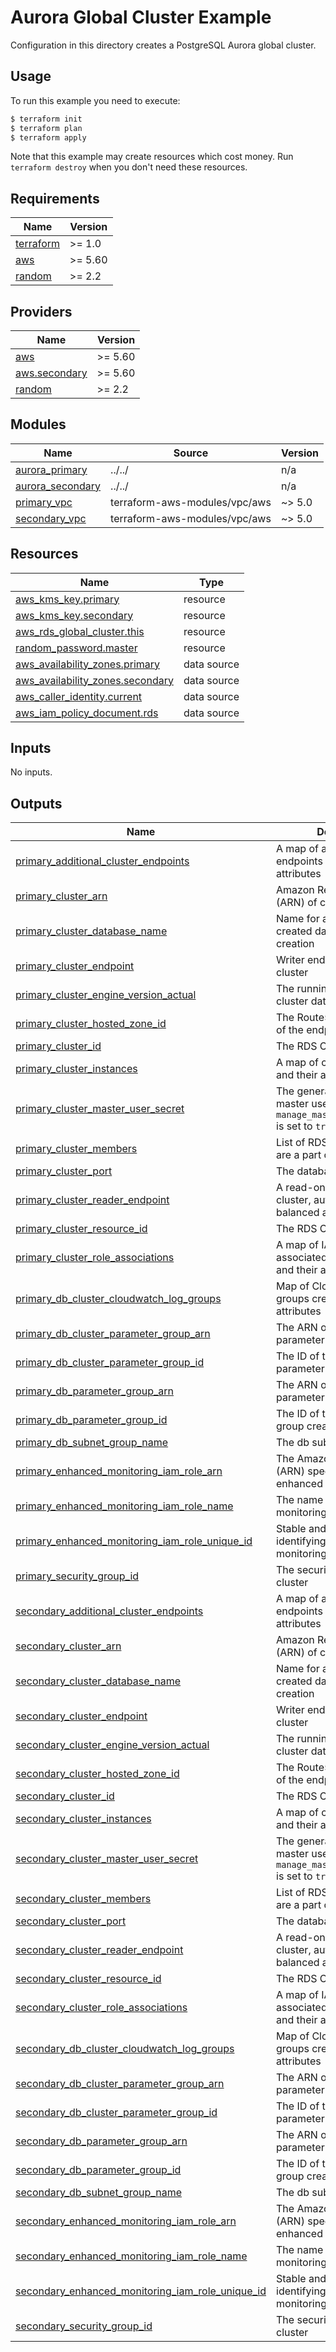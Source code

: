 # Aurora Global Cluster Example

Configuration in this directory creates a PostgreSQL Aurora global cluster.

## Usage

To run this example you need to execute:

```bash
$ terraform init
$ terraform plan
$ terraform apply
```

Note that this example may create resources which cost money. Run `terraform destroy` when you don't need these resources.

<!-- BEGINNING OF PRE-COMMIT-TERRAFORM DOCS HOOK -->
## Requirements

| Name | Version |
|------|---------|
| <a name="requirement_terraform"></a> [terraform](#requirement\_terraform) | >= 1.0 |
| <a name="requirement_aws"></a> [aws](#requirement\_aws) | >= 5.60 |
| <a name="requirement_random"></a> [random](#requirement\_random) | >= 2.2 |

## Providers

| Name | Version |
|------|---------|
| <a name="provider_aws"></a> [aws](#provider\_aws) | >= 5.60 |
| <a name="provider_aws.secondary"></a> [aws.secondary](#provider\_aws.secondary) | >= 5.60 |
| <a name="provider_random"></a> [random](#provider\_random) | >= 2.2 |

## Modules

| Name | Source | Version |
|------|--------|---------|
| <a name="module_aurora_primary"></a> [aurora\_primary](#module\_aurora\_primary) | ../../ | n/a |
| <a name="module_aurora_secondary"></a> [aurora\_secondary](#module\_aurora\_secondary) | ../../ | n/a |
| <a name="module_primary_vpc"></a> [primary\_vpc](#module\_primary\_vpc) | terraform-aws-modules/vpc/aws | ~> 5.0 |
| <a name="module_secondary_vpc"></a> [secondary\_vpc](#module\_secondary\_vpc) | terraform-aws-modules/vpc/aws | ~> 5.0 |

## Resources

| Name | Type |
|------|------|
| [aws_kms_key.primary](https://registry.terraform.io/providers/hashicorp/aws/latest/docs/resources/kms_key) | resource |
| [aws_kms_key.secondary](https://registry.terraform.io/providers/hashicorp/aws/latest/docs/resources/kms_key) | resource |
| [aws_rds_global_cluster.this](https://registry.terraform.io/providers/hashicorp/aws/latest/docs/resources/rds_global_cluster) | resource |
| [random_password.master](https://registry.terraform.io/providers/hashicorp/random/latest/docs/resources/password) | resource |
| [aws_availability_zones.primary](https://registry.terraform.io/providers/hashicorp/aws/latest/docs/data-sources/availability_zones) | data source |
| [aws_availability_zones.secondary](https://registry.terraform.io/providers/hashicorp/aws/latest/docs/data-sources/availability_zones) | data source |
| [aws_caller_identity.current](https://registry.terraform.io/providers/hashicorp/aws/latest/docs/data-sources/caller_identity) | data source |
| [aws_iam_policy_document.rds](https://registry.terraform.io/providers/hashicorp/aws/latest/docs/data-sources/iam_policy_document) | data source |

## Inputs

No inputs.

## Outputs

| Name | Description |
|------|-------------|
| <a name="output_primary_additional_cluster_endpoints"></a> [primary\_additional\_cluster\_endpoints](#output\_primary\_additional\_cluster\_endpoints) | A map of additional cluster endpoints and their attributes |
| <a name="output_primary_cluster_arn"></a> [primary\_cluster\_arn](#output\_primary\_cluster\_arn) | Amazon Resource Name (ARN) of cluster |
| <a name="output_primary_cluster_database_name"></a> [primary\_cluster\_database\_name](#output\_primary\_cluster\_database\_name) | Name for an automatically created database on cluster creation |
| <a name="output_primary_cluster_endpoint"></a> [primary\_cluster\_endpoint](#output\_primary\_cluster\_endpoint) | Writer endpoint for the cluster |
| <a name="output_primary_cluster_engine_version_actual"></a> [primary\_cluster\_engine\_version\_actual](#output\_primary\_cluster\_engine\_version\_actual) | The running version of the cluster database |
| <a name="output_primary_cluster_hosted_zone_id"></a> [primary\_cluster\_hosted\_zone\_id](#output\_primary\_cluster\_hosted\_zone\_id) | The Route53 Hosted Zone ID of the endpoint |
| <a name="output_primary_cluster_id"></a> [primary\_cluster\_id](#output\_primary\_cluster\_id) | The RDS Cluster Identifier |
| <a name="output_primary_cluster_instances"></a> [primary\_cluster\_instances](#output\_primary\_cluster\_instances) | A map of cluster instances and their attributes |
| <a name="output_primary_cluster_master_user_secret"></a> [primary\_cluster\_master\_user\_secret](#output\_primary\_cluster\_master\_user\_secret) | The generated database master user secret when `manage_master_user_password` is set to `true` |
| <a name="output_primary_cluster_members"></a> [primary\_cluster\_members](#output\_primary\_cluster\_members) | List of RDS Instances that are a part of this cluster |
| <a name="output_primary_cluster_port"></a> [primary\_cluster\_port](#output\_primary\_cluster\_port) | The database port |
| <a name="output_primary_cluster_reader_endpoint"></a> [primary\_cluster\_reader\_endpoint](#output\_primary\_cluster\_reader\_endpoint) | A read-only endpoint for the cluster, automatically load-balanced across replicas |
| <a name="output_primary_cluster_resource_id"></a> [primary\_cluster\_resource\_id](#output\_primary\_cluster\_resource\_id) | The RDS Cluster Resource ID |
| <a name="output_primary_cluster_role_associations"></a> [primary\_cluster\_role\_associations](#output\_primary\_cluster\_role\_associations) | A map of IAM roles associated with the cluster and their attributes |
| <a name="output_primary_db_cluster_cloudwatch_log_groups"></a> [primary\_db\_cluster\_cloudwatch\_log\_groups](#output\_primary\_db\_cluster\_cloudwatch\_log\_groups) | Map of CloudWatch log groups created and their attributes |
| <a name="output_primary_db_cluster_parameter_group_arn"></a> [primary\_db\_cluster\_parameter\_group\_arn](#output\_primary\_db\_cluster\_parameter\_group\_arn) | The ARN of the DB cluster parameter group created |
| <a name="output_primary_db_cluster_parameter_group_id"></a> [primary\_db\_cluster\_parameter\_group\_id](#output\_primary\_db\_cluster\_parameter\_group\_id) | The ID of the DB cluster parameter group created |
| <a name="output_primary_db_parameter_group_arn"></a> [primary\_db\_parameter\_group\_arn](#output\_primary\_db\_parameter\_group\_arn) | The ARN of the DB parameter group created |
| <a name="output_primary_db_parameter_group_id"></a> [primary\_db\_parameter\_group\_id](#output\_primary\_db\_parameter\_group\_id) | The ID of the DB parameter group created |
| <a name="output_primary_db_subnet_group_name"></a> [primary\_db\_subnet\_group\_name](#output\_primary\_db\_subnet\_group\_name) | The db subnet group name |
| <a name="output_primary_enhanced_monitoring_iam_role_arn"></a> [primary\_enhanced\_monitoring\_iam\_role\_arn](#output\_primary\_enhanced\_monitoring\_iam\_role\_arn) | The Amazon Resource Name (ARN) specifying the enhanced monitoring role |
| <a name="output_primary_enhanced_monitoring_iam_role_name"></a> [primary\_enhanced\_monitoring\_iam\_role\_name](#output\_primary\_enhanced\_monitoring\_iam\_role\_name) | The name of the enhanced monitoring role |
| <a name="output_primary_enhanced_monitoring_iam_role_unique_id"></a> [primary\_enhanced\_monitoring\_iam\_role\_unique\_id](#output\_primary\_enhanced\_monitoring\_iam\_role\_unique\_id) | Stable and unique string identifying the enhanced monitoring role |
| <a name="output_primary_security_group_id"></a> [primary\_security\_group\_id](#output\_primary\_security\_group\_id) | The security group ID of the cluster |
| <a name="output_secondary_additional_cluster_endpoints"></a> [secondary\_additional\_cluster\_endpoints](#output\_secondary\_additional\_cluster\_endpoints) | A map of additional cluster endpoints and their attributes |
| <a name="output_secondary_cluster_arn"></a> [secondary\_cluster\_arn](#output\_secondary\_cluster\_arn) | Amazon Resource Name (ARN) of cluster |
| <a name="output_secondary_cluster_database_name"></a> [secondary\_cluster\_database\_name](#output\_secondary\_cluster\_database\_name) | Name for an automatically created database on cluster creation |
| <a name="output_secondary_cluster_endpoint"></a> [secondary\_cluster\_endpoint](#output\_secondary\_cluster\_endpoint) | Writer endpoint for the cluster |
| <a name="output_secondary_cluster_engine_version_actual"></a> [secondary\_cluster\_engine\_version\_actual](#output\_secondary\_cluster\_engine\_version\_actual) | The running version of the cluster database |
| <a name="output_secondary_cluster_hosted_zone_id"></a> [secondary\_cluster\_hosted\_zone\_id](#output\_secondary\_cluster\_hosted\_zone\_id) | The Route53 Hosted Zone ID of the endpoint |
| <a name="output_secondary_cluster_id"></a> [secondary\_cluster\_id](#output\_secondary\_cluster\_id) | The RDS Cluster Identifier |
| <a name="output_secondary_cluster_instances"></a> [secondary\_cluster\_instances](#output\_secondary\_cluster\_instances) | A map of cluster instances and their attributes |
| <a name="output_secondary_cluster_master_user_secret"></a> [secondary\_cluster\_master\_user\_secret](#output\_secondary\_cluster\_master\_user\_secret) | The generated database master user secret when `manage_master_user_password` is set to `true` |
| <a name="output_secondary_cluster_members"></a> [secondary\_cluster\_members](#output\_secondary\_cluster\_members) | List of RDS Instances that are a part of this cluster |
| <a name="output_secondary_cluster_port"></a> [secondary\_cluster\_port](#output\_secondary\_cluster\_port) | The database port |
| <a name="output_secondary_cluster_reader_endpoint"></a> [secondary\_cluster\_reader\_endpoint](#output\_secondary\_cluster\_reader\_endpoint) | A read-only endpoint for the cluster, automatically load-balanced across replicas |
| <a name="output_secondary_cluster_resource_id"></a> [secondary\_cluster\_resource\_id](#output\_secondary\_cluster\_resource\_id) | The RDS Cluster Resource ID |
| <a name="output_secondary_cluster_role_associations"></a> [secondary\_cluster\_role\_associations](#output\_secondary\_cluster\_role\_associations) | A map of IAM roles associated with the cluster and their attributes |
| <a name="output_secondary_db_cluster_cloudwatch_log_groups"></a> [secondary\_db\_cluster\_cloudwatch\_log\_groups](#output\_secondary\_db\_cluster\_cloudwatch\_log\_groups) | Map of CloudWatch log groups created and their attributes |
| <a name="output_secondary_db_cluster_parameter_group_arn"></a> [secondary\_db\_cluster\_parameter\_group\_arn](#output\_secondary\_db\_cluster\_parameter\_group\_arn) | The ARN of the DB cluster parameter group created |
| <a name="output_secondary_db_cluster_parameter_group_id"></a> [secondary\_db\_cluster\_parameter\_group\_id](#output\_secondary\_db\_cluster\_parameter\_group\_id) | The ID of the DB cluster parameter group created |
| <a name="output_secondary_db_parameter_group_arn"></a> [secondary\_db\_parameter\_group\_arn](#output\_secondary\_db\_parameter\_group\_arn) | The ARN of the DB parameter group created |
| <a name="output_secondary_db_parameter_group_id"></a> [secondary\_db\_parameter\_group\_id](#output\_secondary\_db\_parameter\_group\_id) | The ID of the DB parameter group created |
| <a name="output_secondary_db_subnet_group_name"></a> [secondary\_db\_subnet\_group\_name](#output\_secondary\_db\_subnet\_group\_name) | The db subnet group name |
| <a name="output_secondary_enhanced_monitoring_iam_role_arn"></a> [secondary\_enhanced\_monitoring\_iam\_role\_arn](#output\_secondary\_enhanced\_monitoring\_iam\_role\_arn) | The Amazon Resource Name (ARN) specifying the enhanced monitoring role |
| <a name="output_secondary_enhanced_monitoring_iam_role_name"></a> [secondary\_enhanced\_monitoring\_iam\_role\_name](#output\_secondary\_enhanced\_monitoring\_iam\_role\_name) | The name of the enhanced monitoring role |
| <a name="output_secondary_enhanced_monitoring_iam_role_unique_id"></a> [secondary\_enhanced\_monitoring\_iam\_role\_unique\_id](#output\_secondary\_enhanced\_monitoring\_iam\_role\_unique\_id) | Stable and unique string identifying the enhanced monitoring role |
| <a name="output_secondary_security_group_id"></a> [secondary\_security\_group\_id](#output\_secondary\_security\_group\_id) | The security group ID of the cluster |
<!-- END OF PRE-COMMIT-TERRAFORM DOCS HOOK -->
